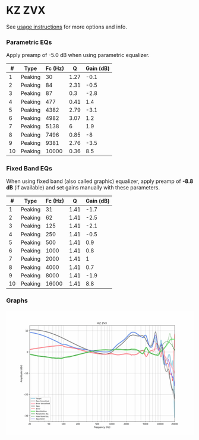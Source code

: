 # KZ ZVX
See [usage instructions](https://github.com/jaakkopasanen/AutoEq#usage) for more options and info.

### Parametric EQs
Apply preamp of -5.0 dB when using parametric equalizer.

|   # | Type    |   Fc (Hz) |    Q |   Gain (dB) |
|-----|---------|-----------|------|-------------|
|   1 | Peaking |        30 | 1.27 |        -0.1 |
|   2 | Peaking |        84 | 2.31 |        -0.5 |
|   3 | Peaking |        87 | 0.3  |        -2.8 |
|   4 | Peaking |       477 | 0.41 |         1.4 |
|   5 | Peaking |      4382 | 2.79 |        -3.1 |
|   6 | Peaking |      4982 | 3.07 |         1.2 |
|   7 | Peaking |      5138 | 6    |         1.9 |
|   8 | Peaking |      7496 | 0.85 |        -8   |
|   9 | Peaking |      9381 | 2.76 |        -3.5 |
|  10 | Peaking |     10000 | 0.36 |         8.5 |

### Fixed Band EQs
When using fixed band (also called graphic) equalizer, apply preamp of **-8.8 dB** (if available) and set gains manually with these parameters.

|   # | Type    |   Fc (Hz) |    Q |   Gain (dB) |
|-----|---------|-----------|------|-------------|
|   1 | Peaking |        31 | 1.41 |        -1.7 |
|   2 | Peaking |        62 | 1.41 |        -2.5 |
|   3 | Peaking |       125 | 1.41 |        -2.1 |
|   4 | Peaking |       250 | 1.41 |        -0.5 |
|   5 | Peaking |       500 | 1.41 |         0.9 |
|   6 | Peaking |      1000 | 1.41 |         0.8 |
|   7 | Peaking |      2000 | 1.41 |         1   |
|   8 | Peaking |      4000 | 1.41 |         0.7 |
|   9 | Peaking |      8000 | 1.41 |        -1.9 |
|  10 | Peaking |     16000 | 1.41 |         8.8 |

### Graphs
![](./KZ%20ZVX.png)
